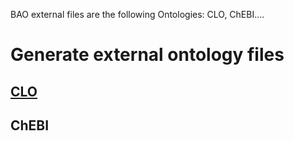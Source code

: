 BAO external files are the following Ontologies: CLO, ChEBI....

# Generate external ontology files
## [CLO](https://github.com/BioAssayOntology/BAO/tree/master/developer%20note/external/CLO)
## ChEBI
